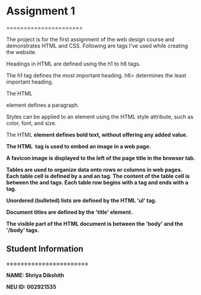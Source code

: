 # Assignment 1
======================

The project is for the first assignment of the web design course and demonstrates HTML and CSS. Following are tags I've used while creating the website.
 
Headings in HTML are defined using the h1 to h6 tags.
 
The h1 tag defines the most important heading. h6> determines the least important heading.
 
The HTML <p> element defines a paragraph.
 
Styles can be applied to an element using the HTML style attribute, such as color, font, and size.
 
The HTML <b> element defines bold text, without offering any added value.
 
The HTML <img> tag is used to embed an image in a web page.
 
A favicon image is displayed to the left of the page title in the browser tab.
 
Tables are used to organize data onto rows or columns in web pages. Each table cell is defined by a <td> and an </td> tag. The content of the table cell is between the <td> and </td> tags. Each table row begins with a <tr> tag and ends with a </tr> tag.
 
Unordered (bulleted) lists are defined by the HTML 'ul' tag.
 
Document titles are defined by the 'title' element.
 
The visible part of the HTML document is between the 'body' and the '/body' tags.


## Student Information
=======================

NAME: Shriya Dikshith

NEU ID: 002921535